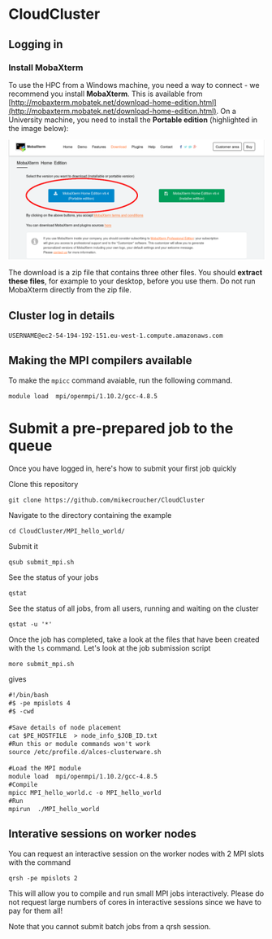 # CloudCluster

## Logging in 

### Install MobaXterm

To use the HPC from a Windows machine, you need a way to connect - we recommend you install **MobaXterm**.
This is available from [http://mobaxterm.mobatek.net/download-home-edition.html](http://mobaxterm.mobatek.net/download-home-edition.html).
On a University machine, you need to install the **Portable edition** (highlighted in the image below):

<img src="images/mobaXterm_download.png" />

The download is a zip file that contains three other files. You should **extract these files**, for example to your desktop, before you use them.
Do not run MobaXterm directly from the zip file.

## Cluster log in details

``USERNAME@ec2-54-194-192-151.eu-west-1.compute.amazonaws.com``

## Making the MPI compilers available

To make the `mpicc` command avaiable, run the following command.

```
module load  mpi/openmpi/1.10.2/gcc-4.8.5
```

# Submit a pre-prepared job to the queue

Once you have logged in, here's how to submit your first job quickly 

Clone this repository
```
git clone https://github.com/mikecroucher/CloudCluster
```

Navigate to the directory containing the example
```
cd CloudCluster/MPI_hello_world/
```

Submit it
```
qsub submit_mpi.sh
```

See the status of your jobs
```
qstat
```

See the status of all jobs, from all users, running and waiting on the cluster

```
qstat -u '*'
```

Once the job has completed, take a look at the files that have been created with the `ls` command.
Let's look at the job submission script

```
more submit_mpi.sh
```
gives

```
#!/bin/bash
#$ -pe mpislots 4
#$ -cwd

#Save details of node placement
cat $PE_HOSTFILE  > node_info_$JOB_ID.txt
#Run this or module commands won't work
source /etc/profile.d/alces-clusterware.sh

#Load the MPI module
module load  mpi/openmpi/1.10.2/gcc-4.8.5
#Compile
mpicc MPI_hello_world.c -o MPI_hello_world
#Run
mpirun  ./MPI_hello_world
```

## Interative sessions on worker nodes

You can request an interactive session on the worker nodes with 2 MPI slots with the command
```
qrsh -pe mpislots 2
```
This will allow you to compile and run small MPI jobs interactively. 
Please do not request large numbers of cores in interactive sessions since we have to pay for them all!

Note that you cannot submit batch jobs from a qrsh session.
